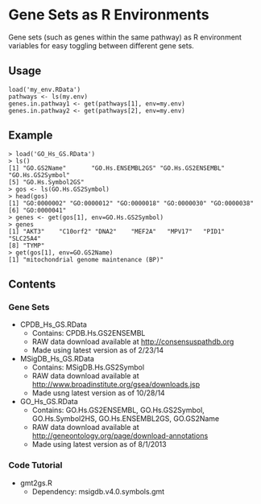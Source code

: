 # Gene Sets as R Environments

Gene sets (such as genes within the same pathway) as R environment variables for easy toggling between different gene sets. 

## Usage
```
load('my_env.RData')
pathways <- ls(my.env)
genes.in.pathway1 <- get(pathways[1], env=my.env)
genes.in.pathway2 <- get(pathways[2], env=my.env)
```

## Example
```
> load('GO_Hs_GS.RData')
> ls()
[1] "GO.GS2Name"       "GO.Hs.ENSEMBL2GS" "GO.Hs.GS2ENSEMBL" "GO.Hs.GS2Symbol" 
[5] "GO.Hs.Symbol2GS" 
> gos <- ls(GO.Hs.GS2Symbol)
> head(gos)
[1] "GO:0000002" "GO:0000012" "GO:0000018" "GO:0000030" "GO:0000038"
[6] "GO:0000041"
> genes <- get(gos[1], env=GO.Hs.GS2Symbol)
> genes
[1] "AKT3"    "C10orf2" "DNA2"    "MEF2A"   "MPV17"   "PID1"    "SLC25A4"
[8] "TYMP"  
> get(gos[1], env=GO.GS2Name)
[1] "mitochondrial genome maintenance (BP)"
```

## Contents
### Gene Sets
- CPDB_Hs_GS.RData
  - Contains: CPDB.Hs.GS2ENSEMBL
  - RAW data download available at http://consensuspathdb.org
  - Made using latest version as of 2/23/14
- MSigDB_Hs_GS.RData
  - Contains: MSigDB.Hs.GS2Symbol 
  - RAW data download available at http://www.broadinstitute.org/gsea/downloads.jsp
  - Made usng latest version as of 10/28/14
- GO_Hs_GS.RData
  - Contains: GO.Hs.GS2ENSEMBL, GO.Hs.GS2Symbol, GO.Hs.Symbol2HS, GO.Hs.ENSEMBL2GS, GO.GS2Name
  - RAW data download available at http://geneontology.org/page/download-annotations
  - Made using latest version as of 8/1/2013

### Code Tutorial
- gmt2gs.R
  - Dependency: msigdb.v4.0.symbols.gmt

